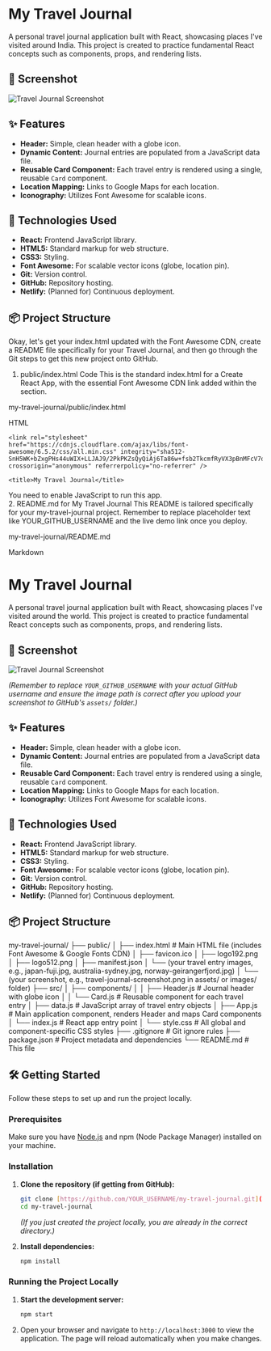 # My Travel Journal

A personal travel journal application built with React, showcasing places I've visited around India. This project is created to practice fundamental React concepts such as components, props, and rendering lists.

## 📸 Screenshot

![Travel Journal Screenshot](https://raw.githubusercontent.com/LikhithaBodepudi/my-travel-journal/main/assets/travel-journal-screenshot.png)

## ✨ Features

- **Header:** Simple, clean header with a globe icon.
- **Dynamic Content:** Journal entries are populated from a JavaScript data file.
- **Reusable Card Component:** Each travel entry is rendered using a single, reusable `Card` component.
- **Location Mapping:** Links to Google Maps for each location.
- **Iconography:** Utilizes Font Awesome for scalable icons.

## 🚀 Technologies Used

- **React:** Frontend JavaScript library.
- **HTML5:** Standard markup for web structure.
- **CSS3:** Styling.
- **Font Awesome:** For scalable vector icons (globe, location pin).
- **Git:** Version control.
- **GitHub:** Repository hosting.
- **Netlify:** (Planned for) Continuous deployment.

## 📦 Project Structure

Okay, let's get your index.html updated with the Font Awesome CDN, create a README file specifically for your Travel Journal, and then go through the Git steps to get this new project onto GitHub.

1. public/index.html Code
   This is the standard index.html for a Create React App, with the essential Font Awesome CDN link added within the <head> section.

my-travel-journal/public/index.html

HTML

<!DOCTYPE html>
<html lang="en">
  <head>
    <meta charset="utf-8" />
    <link rel="icon" href="%PUBLIC_URL%/favicon.ico" />
    <meta name="viewport" content="width=device-width, initial-scale=1" />
    <meta name="theme-color" content="#000000" />
    <meta
      name="description"
      content="Web site created using create-react-app"
    />
    <link rel="apple-touch-icon" href="%PUBLIC_URL%/logo192.png" />
    <link rel="manifest" href="%PUBLIC_URL%/manifest.json" />
    <link rel="preconnect" href="https://fonts.googleapis.com">
    <link rel="preconnect" href="https://fonts.gstatic.com" crossorigin>
    <link href="https://fonts.googleapis.com/css2?family=Inter:wght@400;500;700&display=swap" rel="stylesheet">
    
    <link rel="stylesheet" href="https://cdnjs.cloudflare.com/ajax/libs/font-awesome/6.5.2/css/all.min.css" integrity="sha512-SnH5WK+bZxgPHs44uWIX+LLJAJ9/2PkPKZsQyQiAj6Ta86w+fsb2TkcmfRyVX3pBnMFcV7oQPJkl9QevSCWr3W6A==" crossorigin="anonymous" referrerpolicy="no-referrer" />

    <title>My Travel Journal</title>

  </head>
  <body>
    <noscript>You need to enable JavaScript to run this app.</noscript>
    <div id="root"></div>
    </body>
</html>
2. README.md for My Travel Journal
This README is tailored specifically for your my-travel-journal project. Remember to replace placeholder text like YOUR_GITHUB_USERNAME and the live demo link once you deploy.

my-travel-journal/README.md

Markdown

# My Travel Journal

A personal travel journal application built with React, showcasing places I've visited around the world. This project is created to practice fundamental React concepts such as components, props, and rendering lists.

## 📸 Screenshot

![Travel Journal Screenshot](https://raw.githubusercontent.com/YOUR_GITHUB_USERNAME/my-travel-journal/main/assets/travel-journal-screenshot.png)

_(Remember to replace `YOUR_GITHUB_USERNAME` with your actual GitHub username and ensure the image path is correct after you upload your screenshot to GitHub's `assets/` folder.)_

## ✨ Features

- **Header:** Simple, clean header with a globe icon.
- **Dynamic Content:** Journal entries are populated from a JavaScript data file.
- **Reusable Card Component:** Each travel entry is rendered using a single, reusable `Card` component.
- **Location Mapping:** Links to Google Maps for each location.
- **Iconography:** Utilizes Font Awesome for scalable icons.

## 🚀 Technologies Used

- **React:** Frontend JavaScript library.
- **HTML5:** Standard markup for web structure.
- **CSS3:** Styling.
- **Font Awesome:** For scalable vector icons (globe, location pin).
- **Git:** Version control.
- **GitHub:** Repository hosting.
- **Netlify:** (Planned for) Continuous deployment.

## 📦 Project Structure

my-travel-journal/
├── public/
│ ├── index.html # Main HTML file (includes Font Awesome & Google Fonts CDN)
│ ├── favicon.ico
│ ├── logo192.png
│ ├── logo512.png
│ ├── manifest.json
│ └── (your travel entry images, e.g., japan-fuji.jpg, australia-sydney.jpg, norway-geirangerfjord.jpg)
│ └── (your screenshot, e.g., travel-journal-screenshot.png in assets/ or images/ folder)
├── src/
│ ├── components/
│ │ ├── Header.js # Journal header with globe icon
│ │ └── Card.js # Reusable component for each travel entry
│ ├── data.js # JavaScript array of travel entry objects
│ ├── App.js # Main application component, renders Header and maps Card components
│ └── index.js # React app entry point
│ └── style.css # All global and component-specific CSS styles
├── .gitignore # Git ignore rules
├── package.json # Project metadata and dependencies
└── README.md # This file

## 🛠️ Getting Started

Follow these steps to set up and run the project locally.

### Prerequisites

Make sure you have [Node.js](https://nodejs.org/en/) and npm (Node Package Manager) installed on your machine.

### Installation

1.  **Clone the repository (if getting from GitHub):**

    ```bash
    git clone [https://github.com/YOUR_USERNAME/my-travel-journal.git](https://github.com/YOUR_USERNAME/my-travel-journal.git)
    cd my-travel-journal
    ```

    _(If you just created the project locally, you are already in the correct directory.)_

2.  **Install dependencies:**
    ```bash
    npm install
    ```

### Running the Project Locally

1.  **Start the development server:**
    ```bash
    npm start
    ```
2.  Open your browser and navigate to `http://localhost:3000` to view the application. The page will reload automatically when you make changes.
